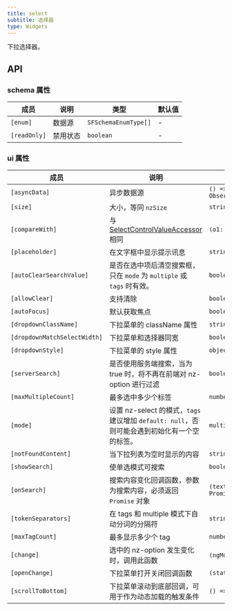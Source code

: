 ```yaml
---
title: select
subtitle: 选择器
type: Widgets
---
```


下拉选择器。

## API

### schema 属性

成员 | 说明 | 类型 | 默认值
----|------|-----|------
`[enum]` | 数据源 | `SFSchemaEnumType[]` | -
`[readOnly]` | 禁用状态  | `boolean` | -

### ui 属性

成员 | 说明 | 类型 | 默认值
----|------|-----|------
`[asyncData]` | 异步数据源 | `() => Observable<SFSchemaEnumType[]>` | -
`[size]` | 大小，等同 `nzSize` | `string` | -
`[compareWith]` | 与 [SelectControlValueAccessor](https://angular.io/api/forms/SelectControlValueAccessor#caveat-option-selection) 相同 | `(o1: any, o2: any) => boolean` | `(o1: any, o2: any) => o1===o2`
`[placeholder]` | 在文字框中显示提示讯息 | `string` | -
`[autoClearSearchValue]` | 是否在选中项后清空搜索框，只在 `mode` 为 `multiple` 或 `tags` 时有效。 | `boolean` | `true`
`[allowClear]` | 支持清除 | `boolean` | `false`
`[autoFocus]` | 默认获取焦点 | `boolean` | `false`
`[dropdownClassName]` | 下拉菜单的 className 属性 | `string` | -
`[dropdownMatchSelectWidth]` | 下拉菜单和选择器同宽 | `boolean` | `true`
`[dropdownStyle]` | 下拉菜单的 style 属性 | `object` | -
`[serverSearch]` | 是否使用服务端搜索，当为 true 时，将不再在前端对 nz-option 进行过滤 | `boolean` | `false`
`[maxMultipleCount]` | 最多选中多少个标签| `number` | `Infinity`
`[mode]` | 设置 nz-select 的模式，`tags` 建议增加 `default: null`，否则可能会遇到初始化有一个空的标签。 | `multiple,tags,default` | `default`
`[notFoundContent]` | 当下拉列表为空时显示的内容 | `string` | -
`[showSearch]` | 使单选模式可搜索 | `boolean` | `false`
`[onSearch]` | 搜索内容变化回调函数，参数为搜索内容，必须返回 `Promise` 对象 | `(text: string) => Promise<SFSchemaEnum[]>` | -
`[tokenSeparators]` | 在 tags 和 multiple 模式下自动分词的分隔符 | `string[]` | `[]`
`[maxTagCount]` | 最多显示多少个 tag | `number` | -
`[change]` | 选中的 nz-option 发生变化时，调用此函数 | `(ngModel:any丨any[])=>void` | -
`[openChange]` | 下拉菜单打开关闭回调函数 | `(status: boolean) => void` | -
`[scrollToBottom]` | 下拉菜单滚动到底部回调，可用于作为动态加载的触发条件 | `() => void` | -
